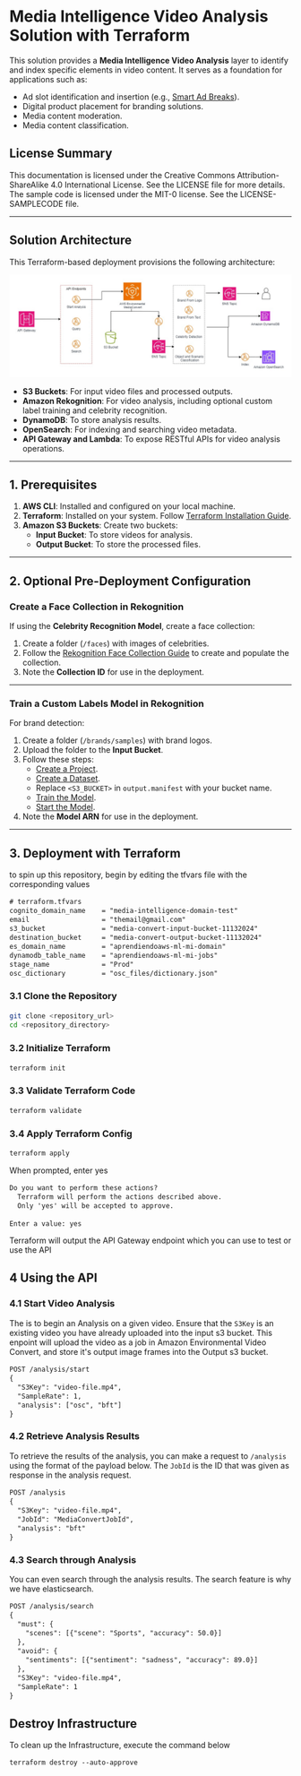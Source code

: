 # Media Intelligence Video Analysis Solution with Terraform

This solution provides a **Media Intelligence Video Analysis** layer to identify and index specific elements in video content. It serves as a foundation for applications such as:

- Ad slot identification and insertion (e.g., [Smart Ad Breaks](https://github.com/aws-samples/aws-smart-ad-breaks)).
- Digital product placement for branding solutions.
- Media content moderation.
- Media content classification.

## License Summary

This documentation is licensed under the Creative Commons Attribution-ShareAlike 4.0 International License. See the LICENSE file for more details.  
The sample code is licensed under the MIT-0 license. See the LICENSE-SAMPLECODE file.

---

## Solution Architecture

This Terraform-based deployment provisions the following architecture:

![image](intelligence-in-aws.jpg)

- **S3 Buckets**: For input video files and processed outputs.
- **Amazon Rekognition**: For video analysis, including optional custom label training and celebrity recognition.
- **DynamoDB**: To store analysis results.
- **OpenSearch**: For indexing and searching video metadata.
- **API Gateway and Lambda**: To expose RESTful APIs for video analysis operations.

---

## 1. Prerequisites

1. **AWS CLI**: Installed and configured on your local machine.
2. **Terraform**: Installed on your system. Follow [Terraform Installation Guide](https://developer.hashicorp.com/terraform/tutorials/aws-get-started/install-cli).
3. **Amazon S3 Buckets**: Create two buckets:
   - **Input Bucket**: To store videos for analysis.
   - **Output Bucket**: To store the processed files.

---

## 2. Optional Pre-Deployment Configuration

### Create a Face Collection in Rekognition

If using the **Celebrity Recognition Model**, create a face collection:

1. Create a folder (`/faces`) with images of celebrities.
2. Follow the [Rekognition Face Collection Guide](https://docs.aws.amazon.com/rekognition/latest/dg/collections.html) to create and populate the collection.
3. Note the **Collection ID** for use in the deployment.

---

### Train a Custom Labels Model in Rekognition

For brand detection:

1. Create a folder (`/brands/samples`) with brand logos.
2. Upload the folder to the **Input Bucket**.
3. Follow these steps:
   - [Create a Project](https://docs.aws.amazon.com/rekognition/latest/customlabels-dg/cp-create-project.html).
   - [Create a Dataset](https://docs.aws.amazon.com/rekognition/latest/customlabels-dg/cd-manifest-files.html).
   - Replace `<S3_BUCKET>` in `output.manifest` with your bucket name.
   - [Train the Model](https://docs.aws.amazon.com/rekognition/latest/customlabels-dg/tm-console.html).
   - [Start the Model](https://docs.aws.amazon.com/rekognition/latest/customlabels-dg/rm-run-model.html).
4. Note the **Model ARN** for use in the deployment.

---

## 3. Deployment with Terraform

to spin up this repository, begin by editing the tfvars file with the corresponding values

```
# terraform.tfvars
cognito_domain_name    = "media-intelligence-domain-test"
email                  = "themail@gmail.com"
s3_bucket              = "media-convert-input-bucket-11132024"
destination_bucket     = "media-convert-output-bucket-11132024"
es_domain_name         = "aprendiendoaws-ml-mi-domain"
dynamodb_table_name    = "aprendiendoaws-ml-mi-jobs"
stage_name             = "Prod"
osc_dictionary         = "osc_files/dictionary.json"

```

### 3.1 Clone the Repository

```bash
git clone <repository_url>
cd <repository_directory>
```

### 3.2 Initialize Terraform

```bash
terraform init
```

### 3.3 Validate Terraform Code

```bash
terraform validate
```


### 3.4 Apply Terraform Config

```bash
terraform apply
```

When prompted, enter yes

```
Do you want to perform these actions? 
  Terraform will perform the actions described above.
  Only 'yes' will be accepted to approve.

Enter a value: yes
```
Terraform will output the API Gateway endpoint which you can use to test or use the API

## 4 Using the API

### 4.1 Start Video Analysis
The is to begin an Analysis on a given video. Ensure that the `S3Key` is an existing video you have already uploaded into the input s3 bucket. This enpoint will upload the video as a job in Amazon Environmental Video Convert, and store it's output image frames into the Output s3 bucket.

```
POST /analysis/start
{
  "S3Key": "video-file.mp4",
  "SampleRate": 1,
  "analysis": ["osc", "bft"]
}
```

### 4.2 Retrieve Analysis Results

To retrieve the results of the analysis, you can  make a request to `/analysis` using the format of the payload below. The `JobId` is the ID that was given as response in the analysis request.

```
POST /analysis
{
  "S3Key": "video-file.mp4",
  "JobId": "MediaConvertJobId",
  "analysis": "bft"
}

```

### 4.3 Search through Analysis 

You can even search through the analysis results. The search feature is why we have elasticsearch.

```
POST /analysis/search
{
  "must": {
    "scenes": [{"scene": "Sports", "accuracy": 50.0}]
  },
  "avoid": {
    "sentiments": [{"sentiment": "sadness", "accuracy": 89.0}]
  },
  "S3Key": "video-file.mp4",
  "SampleRate": 1
}

```

## Destroy Infrastructure

To clean up the Infrastructure, execute the command below


```
terraform destroy --auto-approve
```